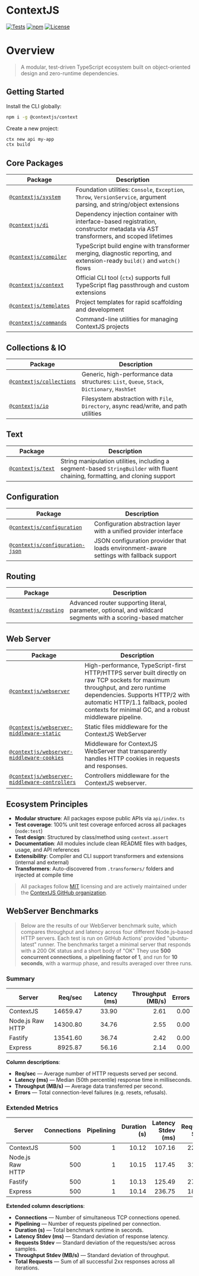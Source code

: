 # ContextJS

[![Tests](https://github.com/contextjs/context/actions/workflows/tests.yaml/badge.svg?branch=main)](https://github.com/contextjs/context/actions/workflows/tests.yaml)
[![npm](https://badgen.net/npm/v/@contextjs/context?cache=300)](https://www.npmjs.com/package/@contextjs/context)
[![License](https://badgen.net/static/license/MIT)](https://github.com/contextjs/context/blob/main/LICENSE)

# Overview

> A modular, test-driven TypeScript ecosystem built on object-oriented design and zero-runtime dependencies.

## Getting Started

Install the CLI globally:

```bash
npm i -g @contextjs/context
```

Create a new project:

```bash
ctx new api my-app
ctx build
```

## Core Packages

| Package | Description |
|--------|-------------|
| [`@contextjs/system`](https://github.com/contextjs/context/tree/main/src/system) | Foundation utilities: `Console`, `Exception`, `Throw`, `VersionService`, argument parsing, and string/object extensions |
| [`@contextjs/di`](https://github.com/contextjs/context/tree/main/src/di) | Dependency injection container with interface-based registration, constructor metadata via AST transformers, and scoped lifetimes |
| [`@contextjs/compiler`](https://github.com/contextjs/context/tree/main/src/compiler) | TypeScript build engine with transformer merging, diagnostic reporting, and extension-ready `build()` and `watch()` flows |
| [`@contextjs/context`](https://github.com/contextjs/context/tree/main/src/context) | Official CLI tool (`ctx`) supports full TypeScript flag passthrough and custom extensions |
| [`@contextjs/templates`](https://github.com/contextjs/context/tree/main/src/templates) | Project templates for rapid scaffolding and development |
| [`@contextjs/commands`](https://github.com/contextjs/context/tree/main/src/commands) | Command-line utilities for managing ContextJS projects |

## Collections & IO

| Package | Description |
|--------|-------------|
| [`@contextjs/collections`](https://github.com/contextjs/context/tree/main/src/collections) | Generic, high-performance data structures: `List`, `Queue`, `Stack`, `Dictionary`, `HashSet` |
| [`@contextjs/io`](https://github.com/contextjs/context/tree/main/src/io) | Filesystem abstraction with `File`, `Directory`, async read/write, and path utilities |

## Text

| Package | Description |
|--------|-------------|
| [`@contextjs/text`](https://github.com/contextjs/context/tree/main/src/text) | String manipulation utilities, including a segment-based `StringBuilder` with fluent chaining, formatting, and cloning support |

## Configuration

| Package | Description |
|--------|-------------|
| [`@contextjs/configuration`](https://github.com/contextjs/context/tree/main/src/configuration) | Configuration abstraction layer with a unified provider interface |
| [`@contextjs/configuration-json`](https://github.com/contextjs/context/tree/main/src/configuration-json) | JSON configuration provider that loads environment-aware settings with fallback support |

## Routing

| Package | Description |
|--------|-------------|
| [`@contextjs/routing`](https://github.com/contextjs/context/tree/main/src/routing) | Advanced router supporting literal, parameter, optional, and wildcard segments with a scoring-based matcher |

## Web Server

| Package | Description |
|--------|-------------|
| [`@contextjs/webserver`](https://github.com/contextjs/context/tree/main/src/webserver/webserver) | High-performance, TypeScript-first HTTP/HTTPS server built directly on raw TCP sockets for maximum throughput, and zero runtime dependencies. Supports HTTP/2 with automatic HTTP/1.1 fallback, pooled contexts for minimal GC, and a robust middleware pipeline. |
| [`@contextjs/webserver-middleware-static`](https://github.com/contextjs/context/tree/main/src/webserver/webserver-middleware-static) | Static files middleware for the ContextJS WebServer |
| [`@contextjs/webserver-middleware-cookies`](https://github.com/contextjs/context/tree/main/src/webserver/webserver-middleware-cookies) | Middleware for ContextJS WebServer that transparently handles HTTP cookies in requests and responses. |
| [`@contextjs/webserver-middleware-controllers`](https://github.com/contextjs/context/tree/main/src/webserver/webserver-middleware-controllers) | Controllers middleware for the ContextJS webserver. |

## Ecosystem Principles

- **Modular structure**: All packages expose public APIs via `api/index.ts`
- **Test coverage**: 100% unit test coverage enforced across all packages (`node:test`)
- **Test design**: Structured by class/method using `context.assert`
- **Documentation**: All modules include clean README files with badges, usage, and API references
- **Extensibility**: Compiler and CLI support transformers and extensions (internal and external)
- **Transformers**: Auto-discovered from `.transformers/` folders and injected at compile time

> All packages follow [MIT](https://github.com/contextjs/context/blob/main/LICENSE) licensing and are actively maintained under the [ContextJS GitHub organization](https://github.com/contextjs/context).

## WebServer Benchmarks

> Below are the results of our WebServer benchmark suite, which compares throughput and latency across four different Node.js–based HTTP servers. Each test is run on GitHub Actions' provided "ubuntu-latest" runner. The benchmarks target a minimal server that responds with a 200 OK status and a short body of "OK" They use **500 concurrent connections**, a **pipelining factor of 1**, and run for **10 seconds**, with a warmup phase, and results averaged over three runs.

### Summary
<!-- BENCHMARKS_SUMMARY:START -->
| Server | Req/sec | Latency (ms) | Throughput (MB/s) | Errors |
|--------|--------:|-------------:|------------------:|-------:|
| ContextJS | 14659.47 | 33.90 | 2.61 | 0.00 |
| Node.js Raw HTTP | 14300.80 | 34.76 | 2.55 | 0.00 |
| Fastify | 13541.60 | 36.74 | 2.42 | 0.00 |
| Express | 8925.87 | 56.16 | 2.14 | 0.00 |

<!-- BENCHMARKS_SUMMARY:END -->
**Column descriptions**:

- **Req/sec** — Average number of HTTP requests served per second.  
- **Latency (ms)** — Median (50th percentile) response time in milliseconds.  
- **Throughput (MB/s)** — Average data transferred per second.  
- **Errors** — Total connection-level failures (e.g. resets, refusals).

### Extended Metrics
<!-- BENCHMARKS_EXTENDED:START -->
| Server | Connections | Pipelining | Duration (s) | Latency Stdev (ms) | Requests Stdev | Throughput Stdev (MB/s) | Total Requests |
|--------|------------:|-----------:|-------------:|-------------------:|---------------:|------------------------:|----:|
| ContextJS | 500 | 1 | 10.12 | 107.16 | 224.85 | 0.04 | 439750 |
| Node.js Raw HTTP | 500 | 1 | 10.15 | 117.45 | 315.13 | 0.06 | 429000 |
| Fastify | 500 | 1 | 10.13 | 125.49 | 271.37 | 0.05 | 406250 |
| Express | 500 | 1 | 10.14 | 236.75 | 184.51 | 0.04 | 267750 |

<!-- BENCHMARKS_EXTENDED:END -->
**Extended column descriptions**:

- **Connections** — Number of simultaneous TCP connections opened.  
- **Pipelining** — Number of requests pipelined per connection.  
- **Duration (s)** — Total benchmark runtime in seconds.  
- **Latency Stdev (ms)** — Standard deviation of response latency.  
- **Requests Stdev** — Standard deviation of the requests/sec across samples.  
- **Throughput Stdev (MB/s)** — Standard deviation of throughput.  
- **Total Requests** — Sum of all successful 2xx responses across all iterations.